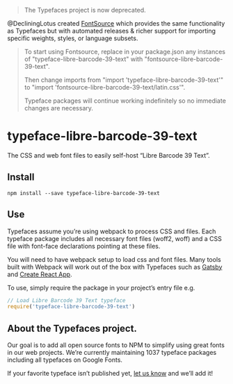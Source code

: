 >The Typefaces project is now deprecated.

@DecliningLotus created
[FontSource](https://github.com/fontsource/fontsource) which provides the
same functionality as Typefaces but with automated releases & richer
support for importing specific weights, styles, or language subsets.
>
>To start using Fontsource, replace in your package.json any instances of
"typeface-libre-barcode-39-text" with "fontsource-libre-barcode-39-text".
>
> Then change imports from "import 'typeface-libre-barcode-39-text'" to "import 'fontsource-libre-barcode-39-text/latin.css'".
>
>Typeface packages will continue working indefinitely so no immediate
>changes are necessary.

# typeface-libre-barcode-39-text

The CSS and web font files to easily self-host “Libre Barcode 39 Text”.

## Install

`npm install --save typeface-libre-barcode-39-text`

## Use

Typefaces assume you’re using webpack to process CSS and files. Each typeface
package includes all necessary font files (woff2, woff) and a CSS file with
font-face declarations pointing at these files.

You will need to have webpack setup to load css and font files. Many tools built
with Webpack will work out of the box with Typefaces such as [Gatsby](https://github.com/gatsbyjs/gatsby)
and [Create React App](https://github.com/facebookincubator/create-react-app).

To use, simply require the package in your project’s entry file e.g.

```javascript
// Load Libre Barcode 39 Text typeface
require('typeface-libre-barcode-39-text')
```

## About the Typefaces project.

Our goal is to add all open source fonts to NPM to simplify using great fonts in
our web projects. We’re currently maintaining 1037 typeface packages
including all typefaces on Google Fonts.

If your favorite typeface isn’t published yet, [let us know](https://github.com/KyleAMathews/typefaces)
and we’ll add it!
